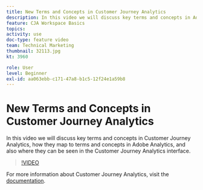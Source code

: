 ```yaml
---
title: New Terms and Concepts in Customer Journey Analytics
description: In this video we will discuss key terms and concepts in Adobe Customer Journey Analytics, how they map to terms and concepts in Adobe Analytics, and also where they can be seen in the Customer Journey Analytics interface.
feature: CJA Workspace Basics
topics: 
activity: use
doc-type: feature video
team: Technical Marketing
thumbnail: 32113.jpg
kt: 3960

role: User
level: Beginner
exl-id: aa063ebb-c171-47a8-b1c5-12f24e1a59b8
---
```

# New Terms and Concepts in Customer Journey Analytics

In this video we will discuss key terms and concepts in Customer Journey Analytics, how they map to terms and concepts in Adobe Analytics, and also where they can be seen in the Customer Journey Analytics interface.

>[!VIDEO](https://video.tv.adobe.com/v/32113/?quality=12)

For more information about Customer Journey Analytics, visit the [documentation](https://experienceleague.adobe.com/docs/analytics-platform/using/cja-landing.html).
